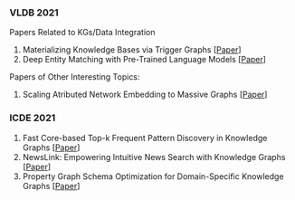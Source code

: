 ### VLDB 2021
Papers Related to KGs/Data Integration
1. Materializing Knowledge Bases via Trigger Graphs [[Paper](https://vldb.org/pvldb/vol14/p943-tsamoura.pdf)]
2. Deep Entity Matching with Pre-Trained Language Models [[Paper](https://vldb.org/pvldb/vol14/p50-li.pdf)]

Papers of Other Interesting Topics:
1. Scaling Atributed Network Embedding to Massive Graphs [[Paper](https://vldb.org/pvldb/vol14/p37-yang.pdf)]

### ICDE 2021
1. Fast Core-based Top-k Frequent Pattern Discovery in Knowledge Graphs [[Paper](https://conferences.computer.org/icdepub/pdfs/ICDE2021-7olafLcrkRpJt57rn5a8lW/918400a936/918400a936.pdf)]
2. NewsLink: Empowering Intuitive News Search with Knowledge Graphs [[Paper](https://conferences.computer.org/icdepub/pdfs/ICDE2021-7olafLcrkRpJt57rn5a8lW/918400a876/918400a876.pdf)]
3. Property Graph Schema Optimization for Domain-Specific Knowledge Graphs [[Paper](https://conferences.computer.org/icdepub/pdfs/ICDE2021-7olafLcrkRpJt57rn5a8lW/918400a924/918400a924.pdf)]
